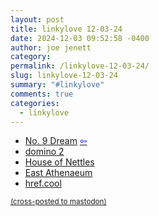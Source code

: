 ```yaml
---
layout: post
title: 𝚕𝚒𝚗𝚔𝚢𝚕𝚘𝚟𝚎 𝟷𝟸-𝟶𝟹-𝟸𝟺
date: 2024-12-03 09:52:58 -0400
author: joe jenett
category: 
permalink: /linkylove-12-03-24/
slug: linkylove-12-03-24
summary: "#linkylove"
comments: true
categories:
  - linkylove
---
```

<ul class="linkylove">
	<li><a title="No. 9 Dream" href="https://numberninedream.neocities.org/">No. 9 Dream</a>  <a title="source" href="https://theadlibclub.neocities.org/"><span style="color:blue;">&#8678;</span></a></li>
	<li><a title="a tool for collaging thoughts - by candle" href="https://kool.tools/domino2/">domino 2</a></li>
	<li><a title=" Natalie" href="https://nex-3.com/">House of Nettles</a></li>
	<li><a title="Bill Liam East &amp; Revan Rose East" href="https://eastathenaeum.neocities.org/">East Athenaeum</a></li>
	<li><a title="kicks condor" href="https://href.cool/">href.cool</a></li>
</ul>

<a href="https://brid.gy/publish/mastodon"><small>(cross-posted to mastodon)</small></a>